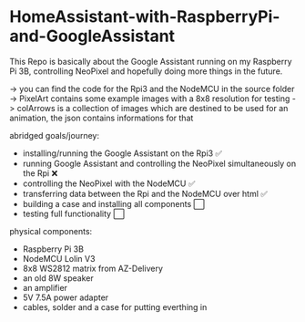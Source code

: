 # HomeAssistant-with-RaspberryPi-and-GoogleAssistant
This Repo is basically about the Google Assistant running on my Raspberry Pi 3B, controlling NeoPixel and hopefully doing more things in the future.


-> you can find the code for the Rpi3 and the NodeMCU in the source folder
-> PixelArt contains some example images with a 8x8 resolution for testing
-> colArrows is a collection of images which are destined to be used for an animation, the json contains informations for that


abridged goals/journey:
- installing/running the Google Assistant on the Rpi3 ✅
- running Google Assistant and controlling the NeoPixel simultaneously on the Rpi ❌
- controlling the NeoPixel with the NodeMCU ✅
- transferring data between the Rpi and the NodeMCU over html ✅ 
- building a case and installing all components ⬜
- testing full functionality ⬜

physical components:
- Raspberry Pi 3B
- NodeMCU Lolin V3
- 8x8 WS2812 matrix from AZ-Delivery
- an old 8W speaker
- an amplifier
- 5V 7.5A power adapter
- cables, solder and a case for putting everthing in
